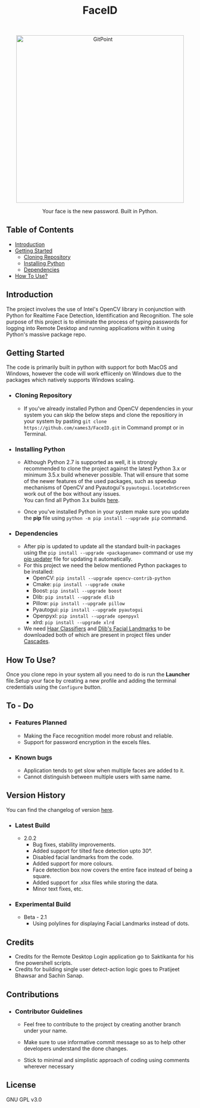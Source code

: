 <h1 align="center">FaceID</h1> <br>
<p align="center">
  <a href="https://gitpoint.co/">
    <img alt="GitPoint" title="GitPoint" src="http://i.imgur.com/VShxJHs.png" width="450">
  </a>
</p>

<p align="center">
Your face is the new password. Built in Python.

</p>

## Table of Contents

- [Introduction](#introduction)
- [Getting Started](#getting-started)
	- [Cloning Repository](#cloning-repository)
	- [Installing Python](#installing-python)
	- [Dependencies](#dependencies)
- [How To Use?](#how-to-use)


## Introduction
The project involves the use of Intel's OpenCV library in conjunction with Python for Realtime Face Detection, Identification and Recognition. The sole purpose of this project is to eliminate the process of typing passwords for logging into Remote Desktop and running applications within it using Python's massive package repo.

## Getting Started
The code is primarily built in python with support for both MacOS and Windows, however the code will work effiicenly on Windows  due to the packages which natively supports Windows scaling.

* ### Cloning Repository

	* If you've already installed Python and OpenCV dependencies in your system you can skip the below steps and clone the repositiory in your system by pasting `git clone https://github.com/xames3/FaceID.git` in Command prompt or in Terminal.

* ### Installing Python

	* Although Python 2.7 is supported as well, it is strongly recommended to clone the project against the latest Python 3.x or minimum 3.5.x build whenever possible. That will ensure that some of the newer features of the used packages, such as speedup mechanisms of OpenCV and Pyautogui's `pyautogui.locateOnScreen` work out of the box without any issues. <br/>
	You can find all Python 3.x builds [here](https://www.python.org/downloads/).
    
    * Once you've installed Python in your system make sure you update the **pip** file using `python -m pip install --upgrade pip` command.
    
* ### Dependencies

	*  After pip is updated to update all the standard built-in packages using the `pip install --upgrade <packagename>` command or use my [pip updater](https://) file for updating it automatically.<br/>
    * For this project we need the below mentioned Python packages to be installed:
    	* OpenCV: `pip install --upgrade opencv-contrib-python`
        * Cmake: `pip install --upgrade cmake`
        * Boost: `pip install --upgrade boost`
        * Dlib: `pip install --upgrade dlib`
        * Pillow: `pip install --upgrade pillow`
        * Pyautogui: `pip install --upgrade pyautogui`
        * Openpyxl: `pip install --upgrade openpyxl`
        * xlrd: `pip install --upgrade xlrd`
    * We need [Haar Classifiers](https://) and [Dlib's Facial Landmarks](https://) to be downloaded both of which are present in project files under [Cascades](https://).
    
## How To Use?
Once you clone repo in your system all you need to do is run the **Launcher** file.Setup your face by creating a new profile and adding the terminal credentials using the `Configure` button.

## To - Do
* ### Features Planned
  - Making the Face recognition model more robust and reliable.
  - Support for password encryption in the excels files.
* ### Known bugs
  - Application tends to get slow when multiple faces are added to it.
  - Cannot distinguish between multiple users with same name.

## Version History
You can find the changelog of version [here](https://).
* ### Latest Build
	* 2.0.2
    	- Bug fixes, stability improvements.
    	- Added support for tilted face detection upto 30°.
    	- Disabled facial landmarks from the code.
		- Added support for more colours.
		- Face detection box now covers the entire face instead of being a square.
    	- Added support for .xlsx files while storing the data.
        - Minor text fixes, etc.

* ### Experimental Build
	* Beta - 2.1
    	- Using polylines for displaying Facial Landmarks instead of dots.
     
     
## Credits
* Credits for the Remote Desktop Login application go to Saktikanta for his fine powershell scripts.
* Credits for building single user detect-action logic goes to Pratijeet Bhawsar and Sachin Sanap.

## Contributions
 *  ### Contributor Guidelines 
 	* Feel free to contribute to the project by creating another branch under your name.
    
    * Make sure to use informative commit message so as to help other developers understand the done changes.
    * Stick to minimal and simplistic approach of coding using comments wherever necessary

## License
 GNU GPL v3.0

